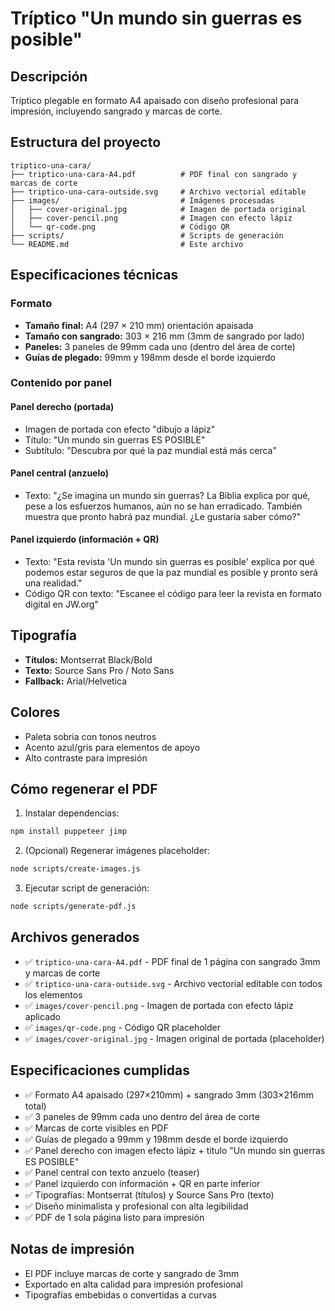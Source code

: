 # Tríptico "Un mundo sin guerras es posible"

## Descripción
Tríptico plegable en formato A4 apaisado con diseño profesional para impresión, incluyendo sangrado y marcas de corte.

## Estructura del proyecto

```
triptico-una-cara/
├── triptico-una-cara-A4.pdf          # PDF final con sangrado y marcas de corte
├── triptico-una-cara-outside.svg     # Archivo vectorial editable
├── images/                           # Imágenes procesadas
│   ├── cover-original.jpg            # Imagen de portada original
│   ├── cover-pencil.png              # Imagen con efecto lápiz
│   └── qr-code.png                   # Código QR
├── scripts/                          # Scripts de generación
└── README.md                         # Este archivo
```

## Especificaciones técnicas

### Formato
- **Tamaño final:** A4 (297 × 210 mm) orientación apaisada
- **Tamaño con sangrado:** 303 × 216 mm (3mm de sangrado por lado)
- **Paneles:** 3 paneles de 99mm cada uno (dentro del área de corte)
- **Guías de plegado:** 99mm y 198mm desde el borde izquierdo

### Contenido por panel

#### Panel derecho (portada)
- Imagen de portada con efecto "dibujo a lápiz"
- Título: "Un mundo sin guerras ES POSIBLE"
- Subtítulo: "Descubra por qué la paz mundial está más cerca"

#### Panel central (anzuelo)
- Texto: "¿Se imagina un mundo sin guerras? La Biblia explica por qué, pese a los esfuerzos humanos, aún no se han erradicado. También muestra que pronto habrá paz mundial. ¿Le gustaría saber cómo?"

#### Panel izquierdo (información + QR)
- Texto: "Esta revista 'Un mundo sin guerras es posible' explica por qué podemos estar seguros de que la paz mundial es posible y pronto será una realidad."
- Código QR con texto: "Escanee el código para leer la revista en formato digital en JW.org"

## Tipografía
- **Títulos:** Montserrat Black/Bold
- **Texto:** Source Sans Pro / Noto Sans
- **Fallback:** Arial/Helvetica

## Colores
- Paleta sobria con tonos neutros
- Acento azul/gris para elementos de apoyo
- Alto contraste para impresión

## Cómo regenerar el PDF

1. Instalar dependencias:
```bash
npm install puppeteer jimp
```

2. (Opcional) Regenerar imágenes placeholder:
```bash
node scripts/create-images.js
```

3. Ejecutar script de generación:
```bash
node scripts/generate-pdf.js
```

## Archivos generados

- ✅ `triptico-una-cara-A4.pdf` - PDF final de 1 página con sangrado 3mm y marcas de corte
- ✅ `triptico-una-cara-outside.svg` - Archivo vectorial editable con todos los elementos
- ✅ `images/cover-pencil.png` - Imagen de portada con efecto lápiz aplicado
- ✅ `images/qr-code.png` - Código QR placeholder
- ✅ `images/cover-original.jpg` - Imagen original de portada (placeholder)

## Especificaciones cumplidas

- ✅ Formato A4 apaisado (297×210mm) + sangrado 3mm (303×216mm total)
- ✅ 3 paneles de 99mm cada uno dentro del área de corte  
- ✅ Marcas de corte visibles en PDF
- ✅ Guías de plegado a 99mm y 198mm desde el borde izquierdo
- ✅ Panel derecho con imagen efecto lápiz + título "Un mundo sin guerras ES POSIBLE"
- ✅ Panel central con texto anzuelo (teaser)
- ✅ Panel izquierdo con información + QR en parte inferior
- ✅ Tipografías: Montserrat (títulos) y Source Sans Pro (texto)
- ✅ Diseño minimalista y profesional con alta legibilidad
- ✅ PDF de 1 sola página listo para impresión

## Notas de impresión
- El PDF incluye marcas de corte y sangrado de 3mm
- Exportado en alta calidad para impresión profesional
- Tipografías embebidas o convertidas a curvas